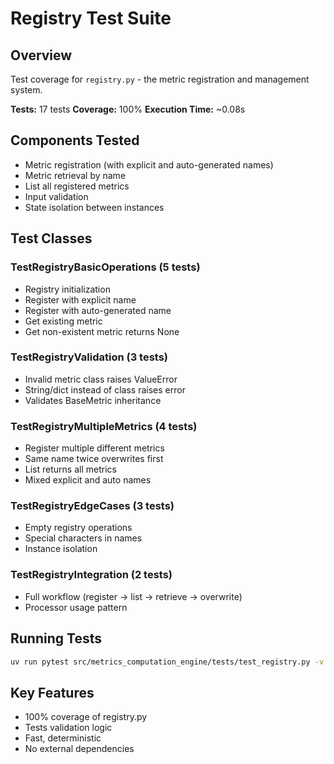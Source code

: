 # Registry Test Suite

## Overview

Test coverage for `registry.py` - the metric registration and management system.

**Tests:** 17 tests
**Coverage:** 100%
**Execution Time:** ~0.08s

## Components Tested

- Metric registration (with explicit and auto-generated names)
- Metric retrieval by name
- List all registered metrics
- Input validation
- State isolation between instances

## Test Classes

### TestRegistryBasicOperations (5 tests)
- Registry initialization
- Register with explicit name
- Register with auto-generated name
- Get existing metric
- Get non-existent metric returns None

### TestRegistryValidation (3 tests)
- Invalid metric class raises ValueError
- String/dict instead of class raises error
- Validates BaseMetric inheritance

### TestRegistryMultipleMetrics (4 tests)
- Register multiple different metrics
- Same name twice overwrites first
- List returns all metrics
- Mixed explicit and auto names

### TestRegistryEdgeCases (3 tests)
- Empty registry operations
- Special characters in names
- Instance isolation

### TestRegistryIntegration (2 tests)
- Full workflow (register → list → retrieve → overwrite)
- Processor usage pattern

## Running Tests

```bash
uv run pytest src/metrics_computation_engine/tests/test_registry.py -v
```

## Key Features

- 100% coverage of registry.py
- Tests validation logic
- Fast, deterministic
- No external dependencies
